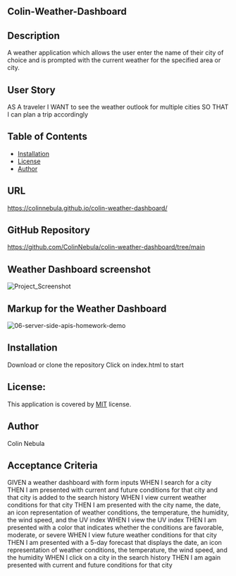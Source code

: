 ## Colin-Weather-Dashboard
## Description
A weather application which allows the user enter the name of their city of choice and is prompted with the current weather for the specified area or city.

## User Story
AS A traveler
I WANT to see the weather outlook for multiple cities
SO THAT I can plan a trip accordingly

## Table of Contents
* [Installation](#installation)
* [License](#license)
* [Author](#author)

## URL
https://colinnebula.github.io/colin-weather-dashboard/

## GitHub Repository
https://github.com/ColinNebula/colin-weather-dashboard/tree/main

## Weather Dashboard screenshot
![Project_Screenshot](https://user-images.githubusercontent.com/57843842/138523196-dc974546-1ac4-41c6-ae15-7268fcf4d13c.jpg)

## Markup for the Weather Dashboard
![06-server-side-apis-homework-demo](https://user-images.githubusercontent.com/57843842/127801401-cd5a373b-fe67-4706-9e0f-c1edd16f88c7.png)

## Installation
Download or clone the repository
Click on index.html to start

## License: 
This application is covered by [MIT](https://opensource.org/licenses/MIT) license.
## Author
Colin Nebula
## Acceptance Criteria
GIVEN a weather dashboard with form inputs
WHEN I search for a city
THEN I am presented with current and future conditions for that city and that city is added to the search history
WHEN I view current weather conditions for that city
THEN I am presented with the city name, the date, an icon representation of weather conditions, the temperature, the humidity, the wind speed, and the UV index
WHEN I view the UV index
THEN I am presented with a color that indicates whether the conditions are favorable, moderate, or severe
WHEN I view future weather conditions for that city
THEN I am presented with a 5-day forecast that displays the date, an icon representation of weather conditions, the temperature, the wind speed, and the humidity
WHEN I click on a city in the search history
THEN I am again presented with current and future conditions for that city


